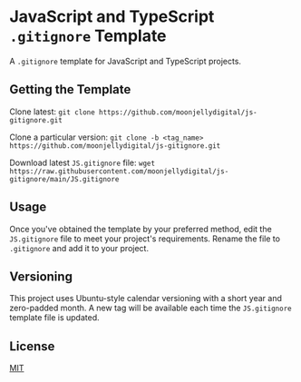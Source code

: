 # JavaScript and TypeScript `.gitignore` Template

A `.gitignore` template for JavaScript and TypeScript projects.

## Getting the Template

Clone latest: `git clone https://github.com/moonjellydigital/js-gitignore.git`

Clone a particular version: `git clone -b <tag_name> https://github.com/moonjellydigital/js-gitignore.git`

Download latest `JS.gitignore` file: `wget https://raw.githubusercontent.com/moonjellydigital/js-gitignore/main/JS.gitignore`

## Usage

Once you've obtained the template by your preferred method, edit the
`JS.gitignore` file to meet your project's requirements. Rename the file to
`.gitignore` and add it to your project.

## Versioning

This project uses Ubuntu-style calendar versioning with a short year and
zero-padded month. A new tag will be available each time the `JS.gitignore`
template file is updated.

## License

[MIT](./LICENSE)
